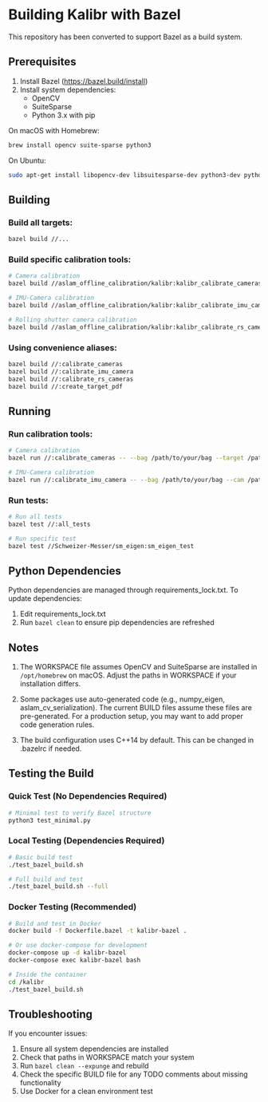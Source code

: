 # Building Kalibr with Bazel

This repository has been converted to support Bazel as a build system.

## Prerequisites

1. Install Bazel (https://bazel.build/install)
2. Install system dependencies:
   - OpenCV
   - SuiteSparse
   - Python 3.x with pip

On macOS with Homebrew:
```bash
brew install opencv suite-sparse python3
```

On Ubuntu:
```bash
sudo apt-get install libopencv-dev libsuitesparse-dev python3-dev python3-pip
```

## Building

### Build all targets:
```bash
bazel build //...
```

### Build specific calibration tools:
```bash
# Camera calibration
bazel build //aslam_offline_calibration/kalibr:kalibr_calibrate_cameras

# IMU-Camera calibration
bazel build //aslam_offline_calibration/kalibr:kalibr_calibrate_imu_camera

# Rolling shutter camera calibration
bazel build //aslam_offline_calibration/kalibr:kalibr_calibrate_rs_cameras
```

### Using convenience aliases:
```bash
bazel build //:calibrate_cameras
bazel build //:calibrate_imu_camera
bazel build //:calibrate_rs_cameras
bazel build //:create_target_pdf
```

## Running

### Run calibration tools:
```bash
# Camera calibration
bazel run //:calibrate_cameras -- --bag /path/to/your/bag --target /path/to/target.yaml --models pinhole-radtan pinhole-radtan

# IMU-Camera calibration
bazel run //:calibrate_imu_camera -- --bag /path/to/your/bag --cam /path/to/cam.yaml --imu /path/to/imu.yaml --target /path/to/target.yaml
```

### Run tests:
```bash
# Run all tests
bazel test //:all_tests

# Run specific test
bazel test //Schweizer-Messer/sm_eigen:sm_eigen_test
```

## Python Dependencies

Python dependencies are managed through requirements_lock.txt. To update dependencies:

1. Edit requirements_lock.txt
2. Run `bazel clean` to ensure pip dependencies are refreshed

## Notes

1. The WORKSPACE file assumes OpenCV and SuiteSparse are installed in `/opt/homebrew` on macOS. Adjust the paths in WORKSPACE if your installation differs.

2. Some packages use auto-generated code (e.g., numpy_eigen, aslam_cv_serialization). The current BUILD files assume these files are pre-generated. For a production setup, you may want to add proper code generation rules.

3. The build configuration uses C++14 by default. This can be changed in .bazelrc if needed.

## Testing the Build

### Quick Test (No Dependencies Required)
```bash
# Minimal test to verify Bazel structure
python3 test_minimal.py
```

### Local Testing (Dependencies Required)
```bash
# Basic build test
./test_bazel_build.sh

# Full build and test
./test_bazel_build.sh --full
```

### Docker Testing (Recommended)
```bash
# Build and test in Docker
docker build -f Dockerfile.bazel -t kalibr-bazel .

# Or use docker-compose for development
docker-compose up -d kalibr-bazel
docker-compose exec kalibr-bazel bash

# Inside the container
cd /kalibr
./test_bazel_build.sh
```

## Troubleshooting

If you encounter issues:

1. Ensure all system dependencies are installed
2. Check that paths in WORKSPACE match your system
3. Run `bazel clean --expunge` and rebuild
4. Check the specific BUILD file for any TODO comments about missing functionality
5. Use Docker for a clean environment test
